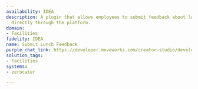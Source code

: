 ```yaml
---
availability: IDEA
description: A plugin that allows employees to submit feedback about lunch services
  directly through the platform.
domain:
- Facilities
fidelity: IDEA
name: Submit Lunch Feedback
purple_chat_link: https://developer.moveworks.com/creator-studio/developer-tools/purple-chat?conversation=%7B%22startTimestamp%22%3A%2211%3A43%2BAM%22%2C%22messages%22%3A%5B%7B%22role%22%3A%22user%22%2C%22parts%22%3A%5B%7B%22richText%22%3A%22%3Cp%3EHow+can+I+submit+feedback+about+today%27s+lunch%3F%3C%2Fp%3E%22%7D%5D%7D%2C%7B%22role%22%3A%22assistant%22%2C%22parts%22%3A%5B%7B%22richText%22%3A%22%3Cp%3EI+can+help+with+that.+What+would+you+like+to+share+about+your+lunch+experience+today%3F%3C%2Fp%3E%22%7D%5D%7D%2C%7B%22role%22%3A%22user%22%2C%22parts%22%3A%5B%7B%22richText%22%3A%22The+vegetarian+options+were+limited+and+not+very+appetizing.%22%7D%5D%7D%2C%7B%22role%22%3A%22assistant%22%2C%22parts%22%3A%5B%7B%22richText%22%3A%22%3Cp%3ECould+you+rate+your+overall+satisfaction+with+today%27s+lunch+on+a+scale+of+1+to+5%3F%3Cbr%3E%3C%2Fp%3E%22%7D%5D%7D%2C%7B%22role%22%3A%22user%22%2C%22parts%22%3A%5B%7B%22richText%22%3A%222%22%7D%5D%7D%2C%7B%22role%22%3A%22assistant%22%2C%22parts%22%3A%5B%7B%22richText%22%3A%22%3Cp%3EI+have+noted+your+feedback+and+rating.%3C%2Fp%3E%22%7D%2C%7B%22richText%22%3A%22%3Cb%3E%3Cp%3EFeedback+Summary%3Cbr%3E%3C%2Fp%3E%3C%2Fb%3E%3Cbr%3E%3Cp%3E%3Cb%3EFeedback%3A%3C%2Fb%3E+The+vegetarian+options+were+limited+and+not+very+appetizing.%3Cbr%3E%3Cb%3ERating%3A%3C%2Fb%3E+2%3Cbr%3E%3C%2Fp%3E%22%7D%2C%7B%22buttons%22%3A%5B%7B%22style%22%3A%22filled%22%2C%22buttonText%22%3A%22Submit+to+ZeroCater%22%7D%2C%7B%22style%22%3A%22outlined%22%2C%22buttonText%22%3A%22Edit+Feedback%22%7D%2C%7B%22style%22%3A%22outlined%22%2C%22buttonText%22%3A%22Cancel%22%7D%5D%7D%5D%7D%5D%7D
solution_tags:
- Facilities
systems:
- zerocater

---
```

